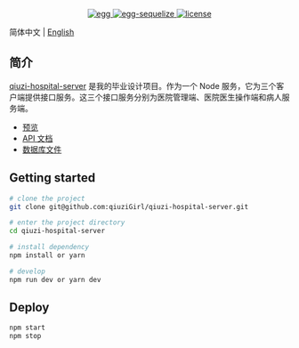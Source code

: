 <p align="center">
  <a href="https://github.com/eggjs/egg">
    <img src="https://img.shields.io/badge/egg-2.15.1-brightgreen.svg" alt="egg" >
  </a>
  <a href="https://github.com/eggjs/egg-sequelize">
    <img src="https://img.shields.io/badge/egg--sequelize-6.0.0-brightgreen.svg" alt="egg-sequelize" >
  </a>
  <a href="https://github.com/qiuziGirl/qiuzi-hospital-server/blob/main/LICENSE">
    <img src="https://img.shields.io/github/license/mashape/apistatus.svg" alt="license">
  </a>
</p>

简体中文 | [English](./README.md)
## 简介

[qiuzi-hospital-server](https://github.com/qiuziGirl/qiuzi-hospital-server) 是我的毕业设计项目。作为一个 Node 服务，它为三个客户端提供接口服务。这三个接口服务分别为医院管理端、医院医生操作端和病人服务端。

- [预览](https://hospital.qiuzi.fun)
- [API 文档](./assets/API.md)
- [数据库文件](./assets/hospital.sql)

## Getting started

```bash
# clone the project
git clone git@github.com:qiuziGirl/qiuzi-hospital-server.git

# enter the project directory
cd qiuzi-hospital-server

# install dependency
npm install or yarn

# develop
npm run dev or yarn dev
```

## Deploy

```bash
npm start
npm stop
```

